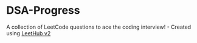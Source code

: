 # DSA-Progress
A collection of LeetCode questions to ace the coding interview! - Created using [LeetHub v2](https://github.com/arunbhardwaj/LeetHub-2.0)
